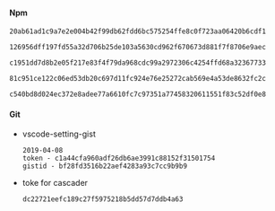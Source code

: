 #### Npm

```shell
20ab61ad1c9a7e2e004b42f99db62fdd6bc575254ffe8c0f723aa06420b6cdf1

126956dff197fd55a32d706b25de103a5630cd962f670673d881f7f8706e9aec

c1951dd7d8b2e05f217e83f4f79da968cdc99a2972306c4254ffd68a32367733

81c951ce122c06ed53db20c697d11fc924e76e25272cab569e4a53de8632fc2c

c540bd8d024ec372e8adee77a6610fc7c97351a77458320611551f83c52df0e8
```



#### Git

- vscode-setting-gist

  ```
  2019-04-08 
  token - c1a44cfa960adf26db6ae3991c88152f31501754
  gistid - bf28fd3516b22aef4283a93c7cc9b9b9
  
  ```

- toke for cascader

  ```
  dc22721eefc189c27f5975218b5dd57d7ddb4a63
  ```

  

